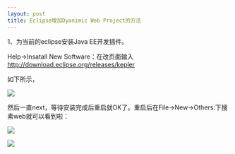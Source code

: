 ```yaml
---
layout: post
title: Eclipse增加Dyanimic Web Project的方法
---
```


1、为当前的eclipse安装Java EE开发插件。

Help->Insatall New Software：在改页面输入<http://download.eclipse.org/releases/kepler>

如下所示，

![](https://img-blog.csdnimg.cn/20190905174416436.png?x-oss-process=image/watermark,type_ZmFuZ3poZW5naGVpdGk,shadow_10,text_aHR0cHM6Ly9ibG9nLmNzZG4ubmV0L3J1X2xp,size_16,color_FFFFFF,t_70)

然后一直next，等待安装完成后重启就OK了。重启后在File->New->Others:下搜素web就可以看到啦：

![](https://img-blog.csdnimg.cn/20190905174533913.png?x-oss-process=image/watermark,type_ZmFuZ3poZW5naGVpdGk,shadow_10,text_aHR0cHM6Ly9ibG9nLmNzZG4ubmV0L3J1X2xp,size_16,color_FFFFFF,t_70)


![](/docs/images/2021-01-14-09-40-15.png)

